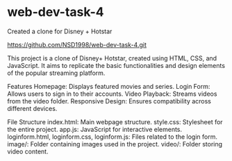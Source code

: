 # web-dev-task-4
Created a clone for Disney + Hotstar


https://github.com/NSD1998/web-dev-task-4.git

This project is a clone of Disney+ Hotstar, created using HTML, CSS, and JavaScript. It aims to replicate the basic functionalities and design elements of the popular streaming platform.

Features
Homepage: Displays featured movies and series.
Login Form: Allows users to sign in to their accounts.
Video Playback: Streams videos from the video folder.
Responsive Design: Ensures compatibility across different devices.

File Structure
index.html: Main webpage structure.
style.css: Stylesheet for the entire project.
app.js: JavaScript for interactive elements.
loginform.html, loginform.css, loginform.js: Files related to the login form.
image/: Folder containing images used in the project.
video/: Folder storing video content.
